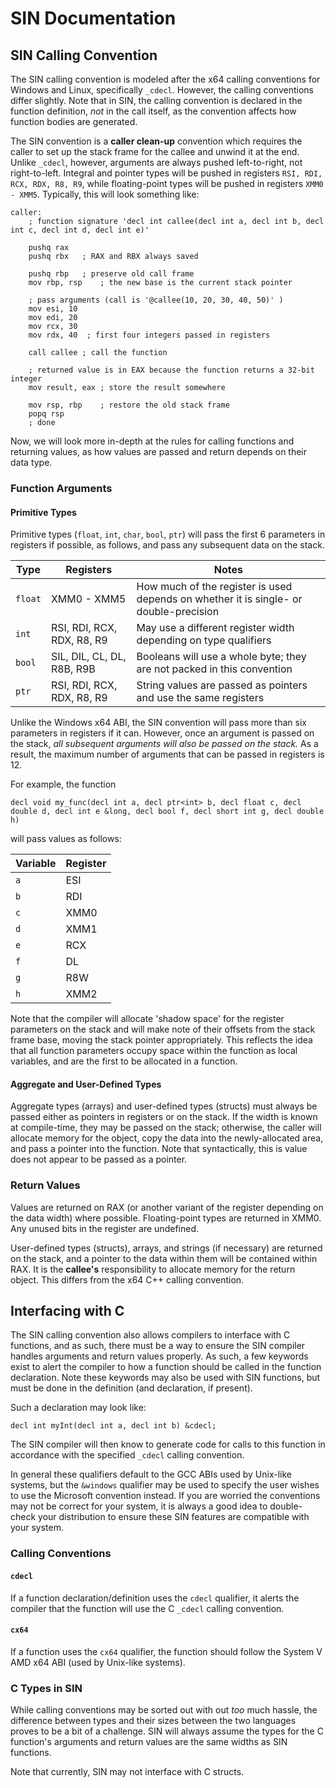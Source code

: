 # SIN Documentation
## SIN Calling Convention

The SIN calling convention is modeled after the x64 calling conventions for Windows and Linux, specifically ```_cdecl```. However, the calling conventions differ slightly. Note that in SIN, the calling convention is declared in the function definition, _not_ in the call itself, as the convention affects how function bodies are generated.

The SIN convention is a **caller clean-up** convention which requires the caller to set up the stack frame for the callee and unwind it at the end. Unlike ```_cdecl```, however, arguments are always pushed left-to-right, not right-to-left. Integral and pointer types will be pushed in registers ```RSI, RDI, RCX, RDX, R8, R9```, while floating-point types will be pushed in registers ```XMM0 - XMM5```. Typically, this will look something like:

    caller:
        ; function signature 'decl int callee(decl int a, decl int b, decl int c, decl int d, decl int e)'

        pushq rax
        pushq rbx   ; RAX and RBX always saved

        pushq rbp   ; preserve old call frame
        mov rbp, rsp    ; the new base is the current stack pointer

        ; pass arguments (call is '@callee(10, 20, 30, 40, 50)' )
        mov esi, 10
        mov edi, 20
        mov rcx, 30
        mov rdx, 40  ; first four integers passed in registers

        call callee ; call the function

        ; returned value is in EAX because the function returns a 32-bit integer
        mov result, eax ; store the result somewhere

        mov rsp, rbp    ; restore the old stack frame
        popq rsp
        ; done

Now, we will look more in-depth at the rules for calling functions and returning values, as how values are passed and return depends on their data type.

### Function Arguments

#### Primitive Types
Primitive types (```float```, ```int```, ```char```, ```bool```, ```ptr```) will pass the first 6 parameters in registers if possible, as follows, and pass any subsequent data on the stack.

|   Type    |   Registers   |   Notes   |
| --------- | ------------- | --------- |
| ```float``` | XMM0 - XMM5 | How much of the register is used depends on whether it is single- or double-precision |
| ```int``` | RSI, RDI, RCX, RDX, R8, R9 | May use a different register width depending on type qualifiers |
| ```bool``` | SIL, DIL, CL, DL, R8B, R9B | Booleans will use a whole byte; they are not packed in this convention |
| ```ptr``` | RSI, RDI, RCX, RDX, R8, R9 | String values are passed as pointers and use the same registers |

Unlike the Windows x64 ABI, the SIN convention will pass more than six parameters in registers if it can. However, once an argument is passed on the stack, *all subsequent arguments will also be passed on the stack.* As a result, the maximum number of arguments that can be passed in registers is 12.

For example, the function

    decl void my_func(decl int a, decl ptr<int> b, decl float c, decl double d, decl int e &long, decl bool f, decl short int g, decl double h)

will pass values as follows:

| Variable | Register |
| -------- | -------- |
| ```a``` | ESI |
| ```b``` | RDI |
| ```c``` | XMM0 |
| ```d``` | XMM1 |
| ```e``` | RCX |
| ```f``` | DL |
| ```g``` | R8W |
| ```h``` | XMM2 |

Note that the compiler will allocate 'shadow space' for the register parameters on the stack and will make note of their offsets from the stack frame base, moving the stack pointer appropriately. This reflects the idea that all function parameters occupy space within the function as local variables, and are the first to be allocated in a function.

#### Aggregate and User-Defined Types
Aggregate types (arrays) and user-defined types (structs) must always be passed either as pointers in registers or on the stack. If the width is known at compile-time, they may be passed on the stack; otherwise, the caller will allocate memory for the object, copy the data into the newly-allocated area, and pass a pointer into the function. Note that syntactically, this is value does not appear to be passed as a pointer.

### Return Values
Values are returned on RAX (or another variant of the register depending on the data width) where possible. Floating-point types are returned in XMM0. Any unused bits in the register are undefined.

User-defined types (structs), arrays, and strings (if necessary) are returned on the stack, and a pointer to the data within them will be contained within RAX. It is the **callee's** responsibility to allocate memory for the return object. This differs from the x64 C++ calling convention.

## Interfacing with C
The SIN calling convention also allows compilers to interface with C functions, and as such, there must be a way to ensure the SIN compiler handles arguments and return values properly. As such, a few keywords exist to alert the compiler to how a function should be called in the function declaration. Note these keywords may also be used with SIN functions, but must be done in the definition (and declaration, if present).

Such a declaration may look like:

    decl int myInt(decl int a, decl int b) &cdecl;

The SIN compiler will then know to generate code for calls to this function in accordance with the specified ```_cdecl``` calling convention.

In general these qualifiers default to the GCC ABIs used by Unix-like systems, but the ```&windows``` qualifier may be used to specify the user wishes to use the Microsoft convention instead. If you are worried the conventions may not be correct for your system, it is always a good idea to double-check your distribution to ensure these SIN features are compatible with your system.

### Calling Conventions

#### ```cdecl```
If a function declaration/definition uses the ```cdecl``` qualifier, it alerts the compiler that the function will use the C ```_cdecl``` calling convention.

#### ```cx64```
If a function uses the ```cx64``` qualifier, the function should follow the System V AMD x64 ABI (used by Unix-like systems).

### C Types in SIN
While calling conventions may be sorted out with out *too* much hassle, the difference between types and their sizes between the two languages proves to be a bit of a challenge. SIN will always assume the types for the C function's arguments and return values are the same widths as SIN functions.

Note that currently, SIN may not interface with C structs.
